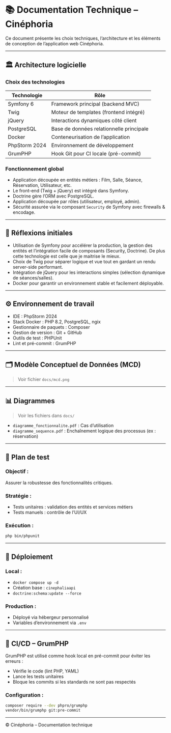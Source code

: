 # 📚 Documentation Technique – Cinéphoria

Ce document présente les choix techniques, l’architecture et les éléments de conception de l’application web Cinéphoria.

---

## 🏛️ Architecture logicielle

### Choix des technologies

| Technologie | Rôle |
|-------------|------|
| Symfony 6   | Framework principal (backend MVC) |
| Twig        | Moteur de templates (frontend intégré) |
| jQuery      | Interactions dynamiques côté client |
| PostgreSQL       | Base de données relationnelle principale |
| Docker      | Conteneurisation de l’application |
| PhpStorm 2024 | Environnement de développement |
| GrumPHP     | Hook Git pour CI locale (pré-commit) |



### Fonctionnement global

- Application découpée en entités métiers : Film, Salle, Séance, Réservation, Utilisateur, etc.
- Le front-end (Twig + jQuery) est intégré dans Symfony.
- Doctrine gère l’ORM avec PostgreSQL.
- Application découpée par rôles (utilisateur, employé, admin).
- Sécurité assurée via le composant `Security` de Symfony avec firewalls & encodage.

---

## 🤔 Réflexions initiales

- Utilisation de Symfony pour accélérer la production, la gestion des entités et l’intégration facile de composants (Security, Doctrine). De plus cette technologie est celle que je maitrise le mieux.
- Choix de Twig pour séparer logique et vue tout en gardant un rendu server-side performant.
- Intégration de jQuery pour les interactions simples (sélection dynamique de séances/salles).
- Docker pour garantir un environnement stable et facilement déployable.

---

## ⚙️ Environnement de travail

- IDE : PhpStorm 2024
- Stack Docker : PHP 8.2, PostgreSQL, ngix
- Gestionnaire de paquets : Composer
- Gestion de version : Git + GitHub
- Outils de test : PHPUnit 
- Lint et pré-commit : GrumPHP

---

## 🗂️ Modèle Conceptuel de Données (MCD)

> Voir fichier `docs/mcd.png`


---

## 📊 Diagrammes

> Voir les fichiers dans `docs/`

- `diagramme_fonctionnalite.pdf` : Cas d’utilisation
- `diagramme_sequence.pdf` : Enchaînement logique des processus (ex : réservation)

---

## 🧪 Plan de test

### Objectif :
Assurer la robustesse des fonctionnalités critiques.

### Stratégie :
- Tests unitaires : validation des entités et services métiers
- Tests manuels : contrôle de l’UI/UX

### Exécution :
```bash
php bin/phpunit
```

---

## 🚀 Déploiement

### Local :
- `docker compose up -d`
- Création base : `cinephaliaapi`
- `doctrine:schema:update --force`

### Production :
- Déployé via hébergeur personnalisé
- Variables d’environnement via `.env`

---

## 🔁 CI/CD – GrumPHP

GrumPHP est utilisé comme hook local en pré-commit pour éviter les erreurs :

- Vérifie le code (lint PHP, YAML)
- Lance les tests unitaires
- Bloque les commits si les standards ne sont pas respectés

### Configuration :
```bash
composer require --dev phpro/grumphp
vendor/bin/grumphp git:pre-commit
```

---

© Cinéphoria – Documentation technique